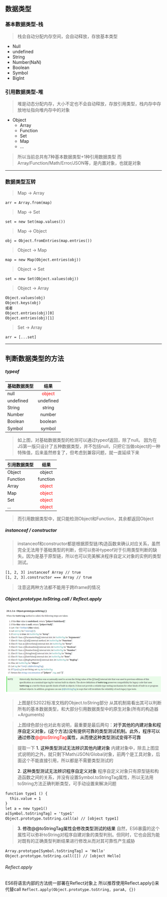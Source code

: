 ## 数据类型

### 基本数据类型-栈
> 栈会自动分配内存空间，会自动释放，存放基本类型
- Null
- undefined
- String
- Number(NaN)
- Boolean
- Symbol
- BigInt
### 引用数据类型-堆
> 堆是动态分配内存，大小不定也不会自动释放，存放引用类型，栈内存中存放地址指向堆内存中的对象
- Object
   - Array
   - Function
   - Set
   - Map
   - ...
> 所以当前总共有7种基本数据类型+1种引用数据类型
> 而Array/Function/Math/Error/JSON等，是内置对象，也就是对象
---
### 数据类型互转

> Map -> Array
```
arr = Array.from(map)
```

> Map -> Set
```
set = new Set(map.values())
```

> Map -> Object
```
obj = Object.fromEntries(map.entries())
```

> Object -> Map
```
map = new Map(Object.entries(obj))
```

> Object -> Set
```
set = new Set(Object.values(obj))
```

> Object -> Array
```
Object.values(obj)
Object.keys(obj)
或者
Object.entries(obj)[0]
Object.entries(obj)[1]
```

> Set -> Array
```
arr = [...set]
```
---
## 判断数据类型的方法
##### typeof

基础数据类型|结果
--|:--:
null|<font color=#ff0000>object</font>
undefined|undefined
String|string
Number|number
Boolean|boolean
Symbol|symbol

> 如上图，对基础数据类型的检测可以通过typeof返回，除了null。
> 因为在JS第一版只设计了五种数据类型，并不包括null，只把它当做object的一种特殊值，后来虽然修复了，但考虑到兼容问题，就一直延续下来

引用数据类型|结果
--|:--:
Object|object
Function|function
Array|<font color=#ff0000>object</font>
Map|<font color=#ff0000>object</font>
Set|<font color=#ff0000>object</font>
...|<font color=#ff0000>object</font>

> 而引用数据类型中，就只能检测Object和Function，其余都返回Object

##### instanceof / constructor
> instanceof和constructor都是根据原型链/构造函数来确认对应关系，虽然完全无法用于基础类型的判断，但可以弥补typeof对于引用类型判断的缺失。因为是基于原型链，所以也可以完美解决程序自定义对象的实例的类型测试。
```
[1, 2, 3] instanceof Array // true
[1, 2, 3].constructor === Array // true
```
> 注意这两种方法都不能用于跨iframe的情况
##### Object.prototype.toString.call / Reflect.apply

![avatar](/storage/ES_toString.png)

> 上图是ES2022标准文档的Object.toString部分
> 从其机制易看出其可以判断所有的基本数据类型，和大部分引用数据类型中的原生对象(所有的构造器+Arguments)

> 上图绿色部分也对此有说明，最重要是最后两句：<font color=#000000>对于其他的内建对象和程序自定义对象，(这个方法)没有提供可靠的类型测试机制。此外，程序可以通过修改<font color=#FF0000>@@toStringTag</font>属性，从而使这种类型测试变得不可靠</font>

> 提取一下
> <font color=#000000>1. 这种类型测试无法辨识其他内建对象</font>
> 内建对象中，除去上图显式说明的之外，就只剩下Math/JSON/Global对象，前两个是工具对象，后面这个不能直接引用，所以都是不需要类型测试的
> 
> <font color=#000000>2. 这种类型测试无法辨识程序自定义对象</font>
> 程序自定义对象只有原型链和构造函数之间的关系，并没有设置Symbol.toStringTag属性，所以无法用toString方法正确判断类型，可手动设置来解决问题
```
function type1 () {
  this.value = 1
}
let a = new type1()
a[Symbol.toStringTag] = 'type1'
Object.prototype.toString.call(a) // [object type1]
```
> <font color=#000000>3. 修改@@toStringTag属性会修改类型测试的结果</font>
> 自然，ES6暴露的这个属性可以弥补toString对程序自建对象的类型判别。但同时，它也会因为能对既有的正确类型判断结果进行修改从而对其可靠性产生威胁
```
Array.prototype[Symbol.toStringTag] = 'Hello'
Object.prototype.toString.call([]) // [object Hello]
```

###### Reflect.apply
ES6将语言内部的方法统一部署在Reflect对象上
所以推荐使用Reflect.apply()来代替call
`Reflect.apply(Object.prototype.toString, paraA, {})`